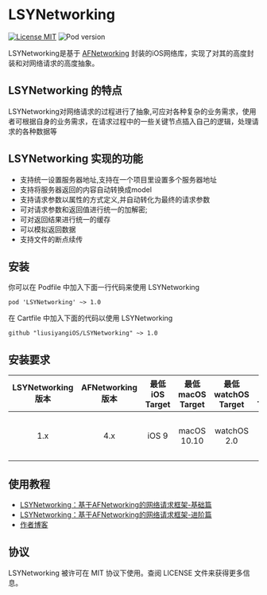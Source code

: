 # LSYNetworking

[![License MIT](https://img.shields.io/cocoapods/l/LSYNetworking)](https://www.apache.org/licenses/LICENSE-2.0.html)
![Pod version](https://img.shields.io/cocoapods/v/LSYNetworking)


LSYNetworking是基于 [AFNetworking][AFNetworking] 封装的iOS网络库，实现了对其的高度封装和对网络请求的高度抽象。

## LSYNetworking 的特点

LSYNetworking对网络请求的过程进行了抽象,可应对各种复杂的业务需求，使用者可根据自身的业务需求，在请求过程中的一些关键节点插入自己的逻辑，处理请求的各种数据等

## LSYNetworking 实现的功能

* 支持统一设置服务器地址,支持在一个项目里设置多个服务器地址
* 支持将服务器返回的内容自动转换成model
* 支持请求参数以属性的方式定义,并自动转化为最终的请求参数
* 可对请求参数和返回值进行统一的加解密;
* 可对返回结果进行统一的缓存
* 可以模拟返回数据
* 支持文件的断点续传

## 安装

你可以在 Podfile 中加入下面一行代码来使用 LSYNetworking

    pod 'LSYNetworking' ~> 1.0

在 Cartfile 中加入下面的代码以使用 LSYNetworking

    github "liusiyangiOS/LSYNetworking" ~> 1.0

## 安装要求

| LSYNetworking 版本 | AFNetworking 版本 | 最低 iOS Target | 最低 macOS Target | 最低 watchOS Target | 最低 tvOS Target |       注意       |
| :---------------: | :---------------: | :------------: | :--------------: | :----------------: | :-------------: | :--------------: |
|       1.x         |        4.x        |     iOS 9      |   macOS 10.10    |    watchOS 2.0     |    tvOS 9.0     | 要求 Xcode 11 以上 |


## 使用教程

* [LSYNetworking：基于AFNetworking的网络请求框架-基础篇](https://www.jianshu.com/p/d13e601fcf40)
* [LSYNetworking：基于AFNetworking的网络请求框架-进阶篇](https://www.jianshu.com/p/9097617a924a)
* [作者博客](https://www.jianshu.com/u/e1fee33c72bc)

## 协议

LSYNetworking 被许可在 MIT 协议下使用。查阅 LICENSE 文件来获得更多信息。

<!-- external links -->
[AFNetworking]:https://github.com/AFNetworking/AFNetworking

